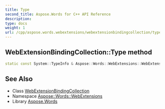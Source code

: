 ```yaml
---
title: Type
second_title: Aspose.Words for C++ API Reference
description: 
type: docs
weight: 1
url: /cpp/aspose.words.webextensions/webextensionbindingcollection/type/
---
```

## WebExtensionBindingCollection::Type method




```cpp
static const System::TypeInfo & Aspose::Words::WebExtensions::WebExtensionBindingCollection::Type()
```

## See Also

* Class [WebExtensionBindingCollection](../)
* Namespace [Aspose::Words::WebExtensions](../../)
* Library [Aspose.Words](../../../)
